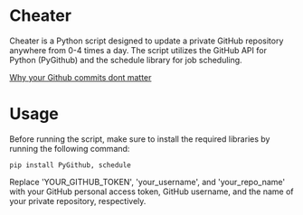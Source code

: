 # Cheater

Cheater is a Python script designed to update a private GitHub repository anywhere from 0-4 times a day. The script utilizes the GitHub API for Python (PyGithub) and the schedule library for job scheduling.

[Why your Github commits dont matter](https://www.youtube.com/watch?v=hhFJizcY5Wg)

# Usage

Before running the script, make sure to install the required libraries by running the following command:

```pip install PyGithub, schedule```

Replace 'YOUR_GITHUB_TOKEN', 'your_username', and 'your_repo_name' with your GitHub personal access token, GitHub username, and the name of your private repository, respectively.

